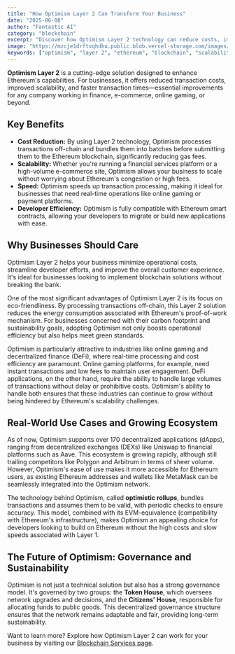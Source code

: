 ```yaml
---
title: "How Optimism Layer 2 Can Transform Your Business"
date: "2025-06-08"
author: "Fantastic AI"
category: "blockchain"
excerpt: "Discover how Optimism Layer 2 technology can reduce costs, improve scalability, and accelerate your business operations on the Ethereum blockchain."
image: "https://mzcje1drftvqhdku.public.blob.vercel-storage.com/images/blog-placeholder-ai-generated-LSpH7hJk2vXbDcYqRzWnPfG3tS8aFm.png"
keywords: ["optimism", "layer 2", "ethereum", "blockchain", "scalability", "business"]
---
```


**Optimism Layer 2** is a cutting-edge solution designed to enhance Ethereum's capabilities. For businesses, it offers reduced transaction costs, improved scalability, and faster transaction times—essential improvements for any company working in finance, e-commerce, online gaming, or beyond.

## Key Benefits

- **Cost Reduction:** By using Layer 2 technology, Optimism processes transactions off-chain and bundles them into batches before submitting them to the Ethereum blockchain, significantly reducing gas fees.
- **Scalability:** Whether you're running a financial services platform or a high-volume e-commerce site, Optimism allows your business to scale without worrying about Ethereum's congestion or high fees.
- **Speed:** Optimism speeds up transaction processing, making it ideal for businesses that need real-time operations like online gaming or payment platforms.
- **Developer Efficiency:** Optimism is fully compatible with Ethereum smart contracts, allowing your developers to migrate or build new applications with ease.

## Why Businesses Should Care

Optimism Layer 2 helps your business minimize operational costs, streamline developer efforts, and improve the overall customer experience. It's ideal for businesses looking to implement blockchain solutions without breaking the bank.

One of the most significant advantages of Optimism Layer 2 is its focus on eco-friendliness. By processing transactions off-chain, this Layer 2 solution reduces the energy consumption associated with Ethereum's proof-of-work mechanism. For businesses concerned with their carbon footprint and sustainability goals, adopting Optimism not only boosts operational efficiency but also helps meet green standards.

Optimism is particularly attractive to industries like online gaming and decentralized finance (DeFi), where real-time processing and cost efficiency are paramount. Online gaming platforms, for example, need instant transactions and low fees to maintain user engagement. DeFi applications, on the other hand, require the ability to handle large volumes of transactions without delay or prohibitive costs. Optimism's ability to handle both ensures that these industries can continue to grow without being hindered by Ethereum's scalability challenges.

## Real-World Use Cases and Growing Ecosystem

As of now, Optimism supports over 170 decentralized applications (dApps), ranging from decentralized exchanges (DEXs) like Uniswap to financial platforms such as Aave. This ecosystem is growing rapidly, although still trailing competitors like Polygon and Arbitrum in terms of sheer volume. However, Optimism's ease of use makes it more accessible for Ethereum users, as existing Ethereum addresses and wallets like MetaMask can be seamlessly integrated into the Optimism network.

The technology behind Optimism, called **optimistic rollups**, bundles transactions and assumes them to be valid, with periodic checks to ensure accuracy. This model, combined with its EVM-equivalence (compatibility with Ethereum's infrastructure), makes Optimism an appealing choice for developers looking to build on Ethereum without the high costs and slow speeds associated with Layer 1.

## The Future of Optimism: Governance and Sustainability

Optimism is not just a technical solution but also has a strong governance model. It's governed by two groups: the **Token House**, which oversees network upgrades and decisions, and the **Citizens' House**, responsible for allocating funds to public goods. This decentralized governance structure ensures that the network remains adaptable and fair, providing long-term sustainability.

Want to learn more? Explore how Optimism Layer 2 can work for your business by visiting our [Blockchain Services page](/blockchain-services).

